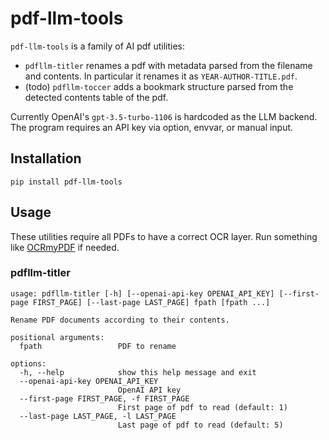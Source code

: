 # pdf-llm-tools

`pdf-llm-tools` is a family of AI pdf utilities:

- `pdfllm-titler` renames a pdf with metadata parsed from the filename and
  contents. In particular it renames it as `YEAR-AUTHOR-TITLE.pdf`.
- (todo) `pdfllm-toccer` adds a bookmark structure parsed from the detected
  contents table of the pdf.

Currently OpenAI's `gpt-3.5-turbo-1106` is hardcoded as the LLM backend. The
program requires an API key via option, envvar, or manual input.

## Installation

```
pip install pdf-llm-tools
```

## Usage

These utilities require all PDFs to have a correct OCR layer. Run something like
[OCRmyPDF](https://github.com/ocrmypdf/OCRmyPDF) if needed.

### pdfllm-titler

```
usage: pdfllm-titler [-h] [--openai-api-key OPENAI_API_KEY] [--first-page FIRST_PAGE] [--last-page LAST_PAGE] fpath [fpath ...]

Rename PDF documents according to their contents.

positional arguments:
  fpath                 PDF to rename

options:
  -h, --help            show this help message and exit
  --openai-api-key OPENAI_API_KEY
                        OpenAI API key
  --first-page FIRST_PAGE, -f FIRST_PAGE
                        First page of pdf to read (default: 1)
  --last-page LAST_PAGE, -l LAST_PAGE
                        Last page of pdf to read (default: 5)
```




